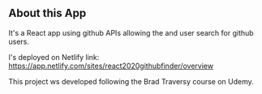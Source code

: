 ## About this App

It's a React app using github APIs allowing the and user search for github users. 

I's deployed on Netlify
link: https://app.netlify.com/sites/react2020githubfinder/overview

This project ws developed following the Brad Traversy course on Udemy.